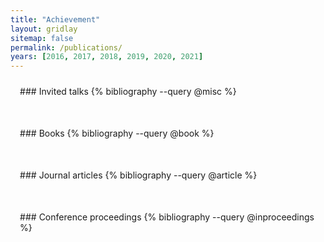 ```yaml
---
title: "Achievement" 
layout: gridlay
sitemap: false
permalink: /publications/
years: [2016, 2017, 2018, 2019, 2020, 2021]
---
```


<style>
.jumbotron{
    padding:3%;
    padding-bottom:10px;
    padding-top:10px;
    margin-top:10px;
    margin-bottom:30px;
}
</style>

<div class="jumbotron">
### Invited talks
{% bibliography --query @misc %}
</div>


<div class="jumbotron">
### Books
{% bibliography --query @book %}
</div>

<div class="jumbotron">
### Journal articles
{% bibliography --query @article %}
</div>

<div class="jumbotron">
### Conference proceedings
{% bibliography --query @inproceedings %}
</div>
